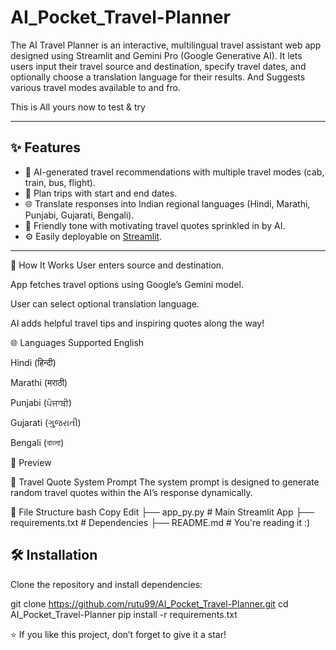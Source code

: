 # AI_Pocket_Travel-Planner
The AI Travel Planner is an interactive, multilingual travel assistant web app designed using Streamlit and Gemini Pro (Google Generative AI). It lets users input their travel source and destination, specify travel dates, and optionally choose a translation language for their results. And Suggests various travel modes available  to and fro.

This is All yours now to test & try

---

## ✨ Features

- 🚀 AI-generated travel recommendations with multiple travel modes (cab, train, bus, flight).
- 📅 Plan trips with start and end dates.
- 🌐 Translate responses into Indian regional languages (Hindi, Marathi, Punjabi, Gujarati, Bengali).
- 💬 Friendly tone with motivating travel quotes sprinkled in by AI.
- ⚙️ Easily deployable on [Streamlit](https://streamlit.io/).

---

🧠 How It Works
User enters source and destination.

App fetches travel options using Google’s Gemini model.

User can select optional translation language.

AI adds helpful travel tips and inspiring quotes along the way!

🌐 Languages Supported
English

Hindi (हिन्दी)

Marathi (मराठी)

Punjabi (ਪੰਜਾਬੀ)

Gujarati (ગુજરાતી)

Bengali (বাংলা)

📸 Preview

🧳 Travel Quote System Prompt
The system prompt is designed to generate random travel quotes within the AI’s response dynamically.

📁 File Structure
bash
Copy
Edit
├── app_py.py               # Main Streamlit App
├── requirements.txt        # Dependencies
├── README.md               # You're reading it :)

## 🛠️ Installation

Clone the repository and install dependencies:


git clone https://github.com/rutu99/AI_Pocket_Travel-Planner.git
cd AI_Pocket_Travel-Planner
pip install -r requirements.txt

⭐️ If you like this project, don’t forget to give it a star!


